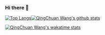 ### Hi there 👋

<!--
**fyw4/fyw4** is a ✨ _special_ ✨ repository because its `README.md` (this file) appears on your GitHub profile.

Here are some ideas to get you started:

- 🔭 I’m currently working on ...
- 🌱 I’m currently learning ...
- 👯 I’m looking to collaborate on ...
- 🤔 I’m looking for help with ...
- 💬 Ask me about ...
- 📫 How to reach me: ...
- 😄 Pronouns: ...
- ⚡ Fun fact: ...
-->

<!--常用语言--><!--github stats概述-->
[![Top Langs](https://github-readme-stats.vercel.app/api/top-langs/?username=fyw4&layout=compact)](https://github.com/fyw4/github-readme-stats)[![QingChuan Wang's github stats](https://github-readme-stats.vercel.app/api?username=fyw4&count_private=true&show_icons=true)](https://github.com/fyw4/github-readme-stats)


<!--周记录时间-->
[![QingChuan Wang's wakatime stats](https://github-readme-stats.vercel.app/api/wakatime?username=fyw4)](https://github.com/fyw4/github-readme-stats)

<!--可以增加想要pin在profile中的repo，以PlantVSZombie-sun-Cheater为例子-->
<!--[![ReadMe Card](https://github-readme-stats.vercel.app/api/pin/?username=fyw4&repo=PlantVSZombie-sun-Cheater)](https://github.com/fyw4/PlantVSZombie-sun-Cheater)-->



